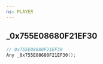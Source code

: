 ```yaml
---
ns: PLAYER
---
```

## _0x755E08680F21EF30

```c
// 0x755E08680F21EF30
Any _0x755E08680F21EF30();
```

